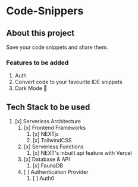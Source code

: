# Code-Snippers

## About this project

Save your code snippets and share them.

### Features to be added

1. Auth
2. Convert code to your favourite IDE snippets
3. Dark Mode 🌚

## Tech Stack to be used

1. [x] Serverless Architecture
   1. [x] Frontend Frameworks
      1. [x] NEXTjs
      2. [x] TailwindCSS
   2. [x] Serverless Functions
      1. [x] NEXT's inbuilt api feature with Vercel
   3. [x] Database & API
      1. [x] FaunaDB
   4. [ ] Authentication Provider
      1. [ ] Auth0
